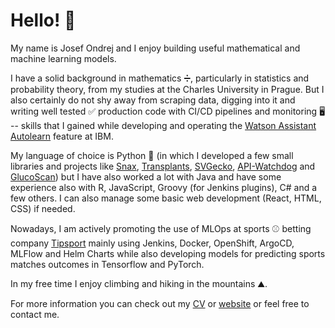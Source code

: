 # Hello! 👋

My name is Josef Ondrej and I enjoy building useful mathematical and machine learning models.

I have a solid background in mathematics ➗, particularly in statistics and probability theory, from my studies at
the Charles University in Prague. But I also certainly do not shy away from scraping data, digging into it and writing
well tested ✅ production code with CI/CD pipelines and monitoring 🖥 -- skills that I gained while developing and
operating the [Watson Assistant Autolearn](https://cloud.ibm.com/docs/watson-assistant?topic=watson-assistant-autolearn)
feature at IBM.

My language of choice is Python 🐍 (in which I developed a few small libraries and projects
like [Snax](https://github.com/josefondrej/snax), [Transplants](https://github.com/josefondrej/transplants), [SVGecko](https://github.com/josefondrej/svgecko),
[API-Watchdog](https://github.com/josefondrej/api-watchdog) and [GlucoScan](https://github.com/josefondrej/glucoscan))
but I have also worked a lot with Java and have some experience also with
R, JavaScript, Groovy (for Jenkins plugins), C# and a few others.
I can also manage some basic web development (React, HTML, CSS) if needed.

Nowadays, I am actively promoting the use of MLOps at sports ⚾ betting company [Tipsport](https://www.tipsport.cz/)
mainly using Jenkins, Docker, OpenShift, ArgoCD, MLFlow and Helm Charts while also developing models for predicting
sports matches outcomes in Tensorflow and PyTorch.

In my free time I enjoy climbing and hiking in the mountains ⛰️.

For more information you can check out my [CV](http://josefondrej.com/Josef_Ondrej_CV.pdf)
or [website](http://josefondrej.com/) or feel free to contact me.
